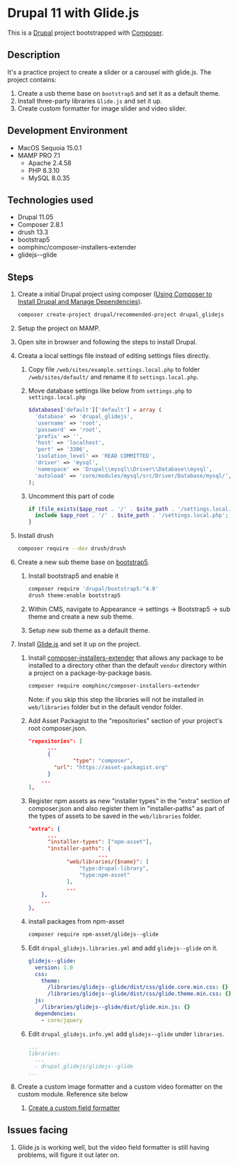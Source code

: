 # Drupal 11 with Glide.js

This is a [Drupal](https://www.drupal.org/home) project bootstrapped with [Composer](https://getcomposer.org).

## Description

It's a practice project to create a slider or a carousel with glide.js.
The project contains:

1. Create a usb theme base on `bootstrap5` and set it as a default theme.
2. Install three-party libraries `Glide.js` and set it up.
3. Create custom formatter for image slider and video slider.

## Development Environment

* MacOS Sequoia 15.0.1
* MAMP PRO 7.1
  * Apache 2.4.58
  * PHP 8.3.10
  * MySQL 8.0.35

## Technologies used 

* Drupal 11.05
* Composer 2.8.1
* drush 13.3
* bootstrap5
* oomphinc/composer-installers-extender
* glidejs--glide

## Steps

1. Create a initial Drupal project using composer ([Using Composer to Install Drupal and Manage Dependencies](https://www.drupal.org/docs/develop/using-composer/manage-dependencies)).

   ```bash
   composer create-project drupal/recommended-project drupal_glidejs
   ```

2. Setup the project on MAMP.

3. Open site in browser and following the steps to install Drupal.

4. Creata a local settings file instead of editing settings files directly.

   1. Copy file `/web/sites/example.settings.local.php` to folder `/web/sites/default/` and rename it to `settings.local.php`.

   2. Move database settings like below from `settings.php` to `settings.local.php`

      ```php
      $databases['default']['default'] = array (
        'database' => 'drupal_glidejs',
        'username' => 'root',
        'password' => 'root',
        'prefix' => '',
        'host' => 'localhost',
        'port' => '3306',
        'isolation_level' => 'READ COMMITTED',
        'driver' => 'mysql',
        'namespace' => 'Drupal\\mysql\\Driver\\Database\\mysql',
        'autoload' => 'core/modules/mysql/src/Driver/Database/mysql/',
      );
      ```

   3. Uncomment this part of code

      ```php
      if (file_exists($app_root . '/' . $site_path . '/settings.local.php')) {
      	include $app_root . '/' . $site_path . '/settings.local.php';
      }
      ```

5. Install drush

   ```bash
   composer require --dev drush/drush
   ```

6. Create a new sub theme base on [bootstrap5](https://www.drupal.org/project/bootstrap5).

   1. Install bootstrap5 and enable it

      ```bash
      composer require 'drupal/bootstrap5:^4.0'
      drush theme:enable bootstrap5
      ```

   2. Within CMS, navigate to Appearance -> settings -> Bootstrap5 -> sub theme and create a new sub theme.

   3. Setup new sub theme as a default theme.

7. Install [Glide.js](https://glidejs.com/) and set it up on the project. 

   1. Install [composer-installers-extender](https://github.com/oomphinc/composer-installers-extender) that allows any package to be installed to a directory other than the default `vendor` directory within a project on a package-by-package basis.

      ```bash
      composer require oomphinc/composer-installers-extender
      ```

      Note: if you skip this step the libraries will not be installed in `web/libraries` folder but in the default vendor folder.

   2. Add Asset Packagist to the "repositories" section of your project's root composer.json. 

      ```json
      "repositories": [
      		...
      		{
      				"type": "composer",
              "url": "https://asset-packagist.org"
      		}
          ...
      ],
      ```

   3. Register npm assets as new "installer types" in the "extra" section of composer.json and also register them in "installer-paths" as part of the types of assets to be saved in the `web/libraries` folder.

      ```json
      "extra": {
      		...
      		"installer-types": ["npm-asset"],
      		"installer-paths": {
      						...
                  "web/libraries/{$name}": [
                      "type:drupal-library",
                      "type:npm-asset"
                  ],
                  ...
          },
          ...
      },
      ```

   4. install packages from npm-asset

      ```bash
      composer require npm-asset/glidejs--glide
      ```

   5. Edit `drupal_glidejs.libraries.yml` and add `glidejs--glide` on it.

      ```yml
      glidejs--glide:
        version: 1.0
        css:
          theme:
            /libraries/glidejs--glide/dist/css/glide.core.min.css: {}
            /libraries/glidejs--glide/dist/css/glide.theme.min.css: {}
        js:
          /libraries/glidejs--glide/dist/glide.min.js: {}
        dependencies:
          - core/jquery
      ```

   6. Edit `drupal_glidejs.info.yml` add `glidejs--glide` under `libraries`.

      ```yml
      ...
      libraries:
      	...
        - drupal_glidejs/glidejs--glide
      ...
      ```

8. Create a custom image formatter and a custom video formatter on the custom module. Reference site below

   1. [Create a custom field formatter](https://www.drupal.org/docs/creating-custom-modules/creating-custom-field-types-widgets-and-formatters/create-a-custom-field-formatter)

## Issues facing

1. Glide.js is working well, but the video field formatter is still having problems, will figure it out later on.